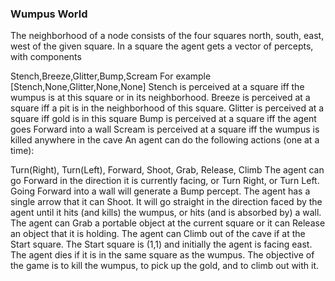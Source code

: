 ### Wumpus World

The neighborhood of a node consists of the four squares north, south, east, west of the given square.
In a square the agent gets a vector of percepts, with components

Stench,Breeze,Glitter,Bump,Scream
For example [Stench,None,Glitter,None,None]
Stench is perceived at a square iff the wumpus is at this square or in its neighborhood.
Breeze is perceived at a square iff a pit is in the neighborhood of this square.
Glitter is perceived at a square iff gold is in this square
Bump is perceived at a square iff the agent goes Forward into a wall
Scream is perceived at a square iff the wumpus is killed anywhere in the cave
An agent can do the following actions (one at a time):

Turn(Right), Turn(Left), Forward, Shoot, Grab, Release, Climb
The agent can go Forward in the direction it is currently facing, or Turn Right, or Turn Left. Going Forward into a wall will generate a Bump percept.
The agent has a single arrow that it can Shoot. It will go straight in the direction faced by the agent until it hits (and kills) the wumpus, or hits (and is absorbed by) a wall.
The agent can Grab a portable object at the current square or it can Release an object that it is holding.
The agent can Climb out of the cave if at the Start square.
The Start square is (1,1) and initially the agent is facing east. The agent dies if it is in the same square as the wumpus.
The objective of the game is to kill the wumpus, to pick up the gold, and to climb out with it.